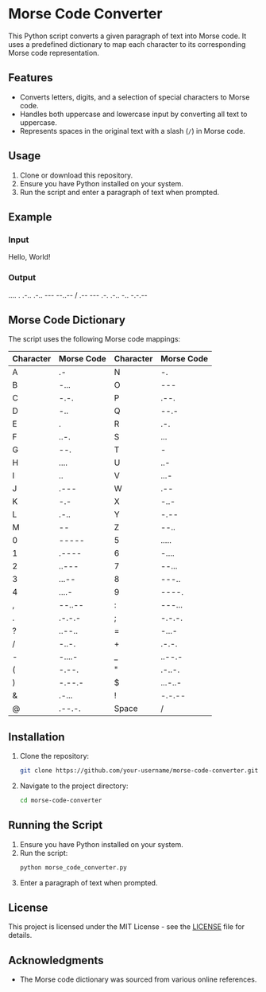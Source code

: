 # Morse Code Converter

This Python script converts a given paragraph of text into Morse code. It uses a predefined dictionary to map each character to its corresponding Morse code representation.

## Features

- Converts letters, digits, and a selection of special characters to Morse code.
- Handles both uppercase and lowercase input by converting all text to uppercase.
- Represents spaces in the original text with a slash (`/`) in Morse code.

## Usage

1. Clone or download this repository.
2. Ensure you have Python installed on your system.
3. Run the script and enter a paragraph of text when prompted.

## Example

### Input

Hello, World!


### Output

.... . .-.. .-.. --- --..-- / .-- --- .-. .-.. -.. -.-.--


## Morse Code Dictionary

The script uses the following Morse code mappings:

| Character | Morse Code | Character | Morse Code |
|-----------|------------|-----------|------------|
| A         | .-         | N         | -.         |
| B         | -...       | O         | ---        |
| C         | -.-.       | P         | .--.       |
| D         | -..        | Q         | --.-       |
| E         | .          | R         | .-.        |
| F         | ..-.       | S         | ...        |
| G         | --.        | T         | -          |
| H         | ....       | U         | ..-        |
| I         | ..         | V         | ...-       |
| J         | .---       | W         | .--        |
| K         | -.-        | X         | -..-       |
| L         | .-..       | Y         | -.--       |
| M         | --         | Z         | --..       |
| 0         | -----      | 5         | .....      |
| 1         | .----      | 6         | -....      |
| 2         | ..---      | 7         | --...      |
| 3         | ...--      | 8         | ---..      |
| 4         | ....-      | 9         | ----.      |
| ,         | --..--     | :         | ---...     |
| .         | .-.-.-     | ;         | -.-.-.     |
| ?         | ..--..     | =         | -...-      |
| /         | -..-.      | +         | .-.-.      |
| -         | -....-     | _         | ..--.-     |
| (         | -.--.      | "         | .-..-.     |
| )         | -.--.-     | $         | ...-..-    |
| &         | .-...      | !         | -.-.--     |
| @         | .--.-.     | Space     | /          |

## Installation

1. Clone the repository:
    ```bash
    git clone https://github.com/your-username/morse-code-converter.git
    ```
2. Navigate to the project directory:
    ```bash
    cd morse-code-converter
    ```

## Running the Script

1. Ensure you have Python installed on your system.
2. Run the script:
    ```bash
    python morse_code_converter.py
    ```
3. Enter a paragraph of text when prompted.

## License

This project is licensed under the MIT License - see the [LICENSE](LICENSE) file for details.

## Acknowledgments

- The Morse code dictionary was sourced from various online references.
